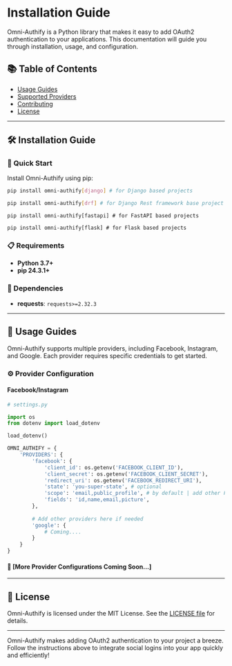 # Installation Guide

Omni-Authify is a Python library that makes it easy to add OAuth2 authentication to your applications. This documentation will guide you through installation, usage, and configuration.

## 📚 Table of Contents
- [Usage Guides](usage)
- [Supported Providers](providers.md)
- [Contributing](../CONTRIBUTING.md)
- [License](../LICENSE)

---

## 🛠️ Installation Guide

### 🚀 Quick Start

Install Omni-Authify using pip:

```bash
pip install omni-authify[django] # for Django based projects
```
```bash
pip install omni-authify[drf] # for Django Rest framework base project
```
```shell
pip install omni-authify[fastapi] # for FastAPI based projects
```
```shell
pip install omni-authify[flask] # for Flask based projects
```

### 📋 Requirements

- **Python 3.7+**
- **pip 24.3.1+**

### 🔗 Dependencies

- **requests**: `requests>=2.32.3`

---

## 🚀 Usage Guides

Omni-Authify supports multiple providers, including Facebook, Instagram, and Google. Each provider requires specific credentials to get started.

### ⚙️ Provider Configuration

#### Facebook/Instagram
```python
# settings.py

import os 
from dotenv import load_dotenv

load_dotenv()

OMNI_AUTHIFY = {
    'PROVIDERS': {
        'facebook': {
            'client_id': os.getenv('FACEBOOK_CLIENT_ID'),
            'client_secret': os.getenv('FACEBOOK_CLIENT_SECRET'),
            'redirect_uri': os.getenv('FACEBOOK_REDIRECT_URI'),
            'state': 'you-super-state', # optional
            'scope': 'email,public_profile', # by default | add other FB app permissions you have!
            'fields': 'id,name,email,picture',
        },
        
        # Add other providers here if needed
        'google': {
            # Coming....
        }
    }
}
```

#### 🌟 [More Provider Configurations Coming Soon...]

---

## 📜 License

Omni-Authify is licensed under the MIT License. See the [LICENSE file](../LICENSE) for details.

---

Omni-Authify makes adding OAuth2 authentication to your project a breeze. Follow the instructions above to integrate social logins into your app quickly and efficiently!

